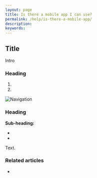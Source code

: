 ```yaml
---
layout: page
title: Is there a mobile app I can use?
permalink: /help/is-there-a-mobile-app/
description:
keywords:
---
```


## Title

Intro

### Heading

1.
2.

![Navigation](images/foldername/file.png)

### Heading

**Sub-heading:**

*
*

Text.

### Related articles

*
